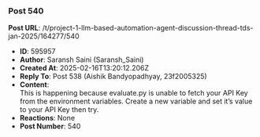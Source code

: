 ### Post 540
**Post URL**: /t/project-1-llm-based-automation-agent-discussion-thread-tds-jan-2025/164277/540
- **ID**: 595957
- **Author**: Saransh Saini (Saransh_Saini)
- **Created At**: 2025-02-16T13:20:12.206Z
- **Reply To**: Post 538 (Aishik Bandyopadhyay, 23f2005325)
- **Content**:  
  This is happening because evaluate.py is unable to fetch your API Key from the environment variables. Create a new variable and set it’s value to your API Key then try.
- **Reactions**: None
- **Post Number**: 540

